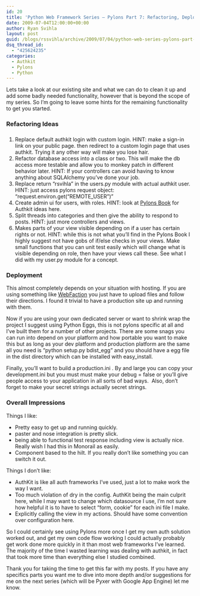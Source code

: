 ```yaml
---
id: 20
title: 'Python Web Framework Series – Pylons Part 7: Refactoring, Deployment And Wrap-Up'
date: 2009-07-04T12:00:00+00:00
author: Ryan Svihla
layout: post
guid: /blogs/rssvihla/archive/2009/07/04/python-web-series-pylons-part-7-refactoring-deployment-and-wrap-up.aspx
dsq_thread_id:
  - "425624235"
categories:
  - Authkit
  - Pylons
  - Python
---
```

Lets take a look at our existing site and what we can do to clean it up and add some badly needed functionality, however that is beyond the scope of my series. So I&rsquo;m going to leave some hints for the remaining functionality to get you started.

### Refactoring Ideas

### 

  1. Replace default authkit login with custom login. HINT: make a sign-in link on your public page. then redirect to a custom login page that uses authkit. Trying it any other way will make you lose hair.
  2. Refactor database access into a class or two. This will make the db access more testable and allow you to monkey patch in different behavior later. HINT: If your controllers can avoid having to know anything about SQLAlchemy you&rsquo;ve done your job.
  3. Replace return &ldquo;rsvihla&rdquo; in the users.py module with actual authkit user. HINT: just access pylons request object: &ldquo;request.environ.get(&#8220;REMOTE_USER&#8221;)&rdquo;
  4. Create admin ui for users, with roles. HINT: look at <a target="_blank" href="http://pylonsbook.com/en/1.0/simplesite-tutorial-part-3.html">Pylons Book</a> for Authkit ideas here.
  5. Split threads into categories and then give the ability to respond to posts. HINT: just more controllers and views.
  6. Makes parts of your view visible depending on if a user has certain rights or not. HINT: while this is not what you&rsquo;ll find in the Pylons Book I highly suggest not have gobs of if/else checks in your views. Make small functions that you can unit test easily which will change what is visible depending on role, then have your views call these. See what I did with my user.py module for a concept.

### Deployment

This almost completely depends on your situation with hosting. If you are using something like <a target="_blank" href="http://www.webfaction.com/">WebFaction</a> you just have to upload files and follow their directions. I found it trivial to have a production site up and running with them. 

Now if you are using your own dedicated server or want to shrink wrap the project I suggest using Python Eggs, this is not pylons specific at all and I&rsquo;ve built them for a number of other projects. There are some snags you can run into depend on your platform and how portable you want to make this but as long as your dev platform and production platform are the same all you need is &ldquo;python setup.py bdist\_egg&rdquo; and you should have a egg file in the dist directory which can be installed with easy\_install.

Finally, you&rsquo;ll want to build a production.ini . By and large you can copy your development.ini but you must must make your debug = false or you&rsquo;ll give people access to your application in all sorts of bad ways.&nbsp; Also, don&rsquo;t forget to make your secret strings actually secret strings. 

### Overall Impressions

Things I like:

  * Pretty easy to get up and running quickly.
  * paster and nose integration is pretty slick.
  * being able to functional test response including view is actually nice.&nbsp; Really wish I had this in Monorail as easily.
  * Component based to the hilt. If you really don&rsquo;t like something you can switch it out. 

Things I don&#8217;t like:

  * AuthKit is like all auth frameworks I&rsquo;ve used, just a lot to make work the way I want.
  * Too much violation of dry in the config. AuthKit being the main culprit here, while I may want to change which datasource I use, I&rsquo;m not sure how helpful it is to have to select &ldquo;form, cookie&rdquo; for each ini file I make.
  * Explicitly calling the view in my actions. Should have some convention over configuration here.

So I could certainly see using Pylons more once I get my own auth solution worked out, and get my own code flow working I could actually probably get work done more quickly in it than most web frameworks I&rsquo;ve learned.&nbsp; The majority of the time I wasted learning was dealing with authkit, in fact that took more time than everything else I studied combined.

Thank you for taking the time to get this far with my posts. If you have any specifics parts you want me to dive into more depth and/or suggestions for me on the next series (which will be Pyxer with Google App Engine) let me know.
